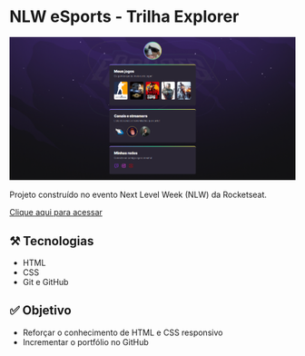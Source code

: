 # NLW eSports - Trilha Explorer

![preview](./.github/preview.png)

Projeto construído no evento Next Level Week (NLW) da Rocketseat.

[Clique aqui para acessar](https://lklitzke.github.io/nlw-rocketseat/)

## ⚒️ Tecnologias
- HTML
- CSS
- Git e GitHub

## ✅ Objetivo
- Reforçar o conhecimento de HTML e CSS responsivo
- Incrementar o portfólio no GitHub